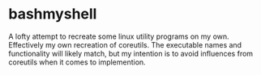 # bashmyshell
A lofty attempt to recreate some linux utility programs on my own. Effectively my own recreation of coreutils. The executable names and functionality will likely match, but my intention is to avoid influences from coreutils when it comes to implemention.